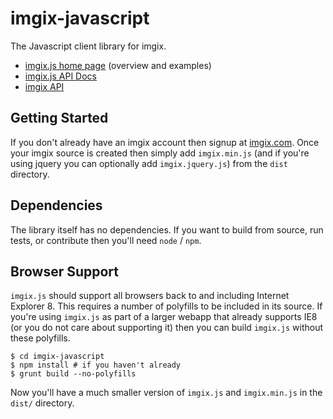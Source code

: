 imgix-javascript
================

The Javascript client library for imgix.

* [imgix.js home page](http://www.imgix.com/imgix-js) (overview and examples)
* [imgix.js API Docs](docs.md)
* [imgix API](http://www.imgix.com/docs)

Getting Started
---------------

If you don't already have an imgix account then signup at [imgix.com](http://www.imgix.com). Once your imgix source is created then simply add `imgix.min.js` (and if you're using jquery you can optionally add `imgix.jquery.js`) from the `dist` directory.


Dependencies
------------

The library itself has no dependencies. If you want to build from source, run tests, or contribute then you'll need `node` / `npm`.

Browser Support
---------------
`imgix.js` should support all browsers back to and including Internet Explorer 8. This requires a number of polyfills to be included in its source. If you're using `imgix.js` as part of a larger webapp that already supports IE8 (or you do not care about supporting it) then you can build `imgix.js` without these polyfills.

    $ cd imgix-javascript
    $ npm install # if you haven't already
    $ grunt build --no-polyfills

Now you'll have a much smaller version of `imgix.js` and `imgix.min.js` in the `dist/` directory.

